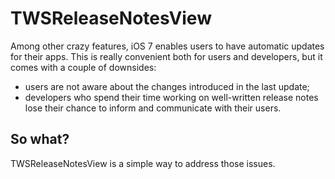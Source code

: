 TWSReleaseNotesView
===================

Among other crazy features, iOS 7 enables users to have automatic updates for their apps. This is really convenient both for users and developers, but it comes with a couple of downsides:

* users are not aware about the changes introduced in the last update;
* developers who spend their time working on well-written release notes lose their chance to inform and communicate with their users.

## So what?

TWSReleaseNotesView is a simple way to address those issues. 
